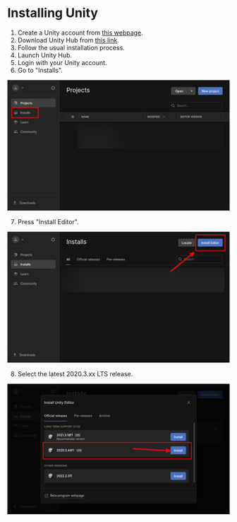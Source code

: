 # Installing Unity

1. Create a Unity account from [this webpage](https://id.unity.com/account/new).
2. Download Unity Hub from [this link](https://public-cdn.cloud.unity3d.com/hub/prod/UnityHubSetup.exe).
3. Follow the usual installation process.
4. Launch Unity Hub.
5. Login with your Unity account.
6. Go to "Installs".

![installs](../assets/firststep.png)

7. Press "Install Editor".

![editor](../assets/secondstep.png)

8. Select the latest 2020.3.xx LTS release.

![version](../assets/thirdstep.png)
